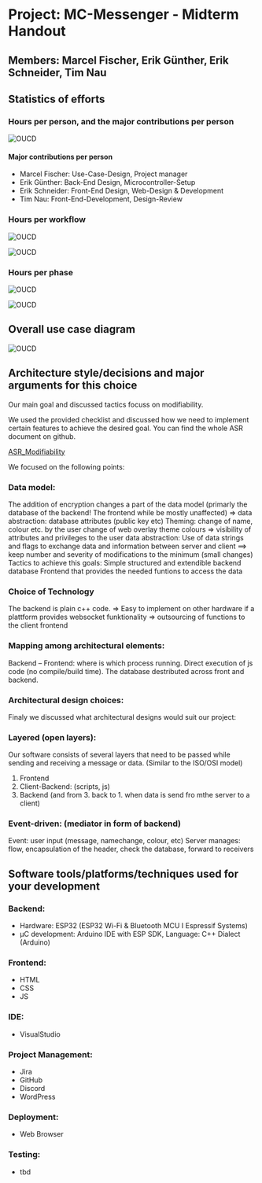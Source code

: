 # Project: MC-Messenger - Midterm Handout
## Members: Marcel Fischer, Erik Günther, Erik Schneider, Tim Nau
## Statistics of efforts
### Hours per person, and the major contributions per person
![OUCD](/docs/JiraStatistics/time_required_per_person.png "Required time per person")
#### Major contributions per person
- Marcel Fischer: Use-Case-Design, Project manager
- Erik Günther: Back-End Design, Microcontroller-Setup
- Erik Schneider: Front-End Design, Web-Design & Development
- Tim Nau: Front-End-Development, Design-Review

### Hours per workflow

![OUCD](/docs/JiraStatistics/time_estimated_per_workflow.png  "Estimated time per workflow")

![OUCD](/docs/JiraStatistics/time_required_per_workflow.png  "Required time per workflow")

### Hours per phase

![OUCD](/docs/JiraStatistics/time_estimated_per_phase.png  "Estimated time per phase")

![OUCD](/docs/JiraStatistics/time_required_per_phase.png  "Required time per phase")

## Overall use case diagram

![OUCD](/docs/UseCases/UML_MCM_Use_Case_Diagram_2022_marked.drawio.png)

## Architecture style/decisions and major arguments for this choice

Our main goal and discussed tactics focuss on modifiability. 

We used the provided checklist and discussed how we need to implement certain features to achieve the desired goal. You can find the whole ASR document on github.

[ASR_Modifiability](./ArchitectureSignificantRequirements/Architecture-Design-and-Tactics.md)

We focused on the following points:

### Data model:
The addition of encryption changes a part of the data model (primarly the database of the backend! The frontend while be mostly unaffected)
=> data abstraction: database attributes (public key etc)
Theming:
change of name, colour etc. by the user
change of web overlay theme colours
=> visibility of attributes and privileges to the user
data abstraction: Use of data strings and flags to exchange data and information between server and client
==> keep number and severity of modifications to the minimum (small changes)
Tactics to achieve this goals:
Simple structured and extendible backend database
Frontend that provides the needed funtions to access the data

### Choice of Technology
The backend is plain c++ code.
=> Easy to implement on other hardware if a plattform provides websocket funktionality
=> outsourcing of functions to the client frontend

### Mapping among architectural elements:
Backend – Frontend: where is which process running. Direct execution of js code (no compile/build time).
The database destributed across front and backend.

### Architectural design choices:
Finaly we discussed what architectural designs would suit our project:

### Layered (open layers):
Our software consists of several layers that need to be passed while sending and receiving a message or data. (Similar to the ISO/OSI model)
1. Frontend
2. Client-Backend: (scripts, js)
3. Backend
(and from 3. back to 1. when data is send fro mthe server to a client)

### Event-driven: (mediator in form of backend)
Event: user input (message, namechange, colour, etc)
Server manages: flow, encapsulation of the header, check the database, forward to receivers


## Software tools/platforms/techniques used for your development

### Backend:
- Hardware: ESP32 (ESP32 Wi-Fi & Bluetooth MCU I Espressif Systems)
- µC development: Arduino IDE with ESP SDK, Language: C++ Dialect (Arduino)

### Frontend:
- HTML
- CSS
- JS

### IDE:
- VisualStudio

### Project Management:
- Jira
- GitHub
- Discord
- WordPress

### Deployment:
- Web Browser

### Testing:
- tbd
